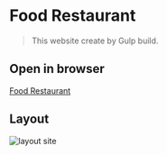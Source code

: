 # Food Restaurant

> This website create by Gulp build.

## Open in browser

[Food Restaurant](https://protasigor.github.io/WS_Food-Restaurant/)

## Layout

<img src='layout.png' alt='layout site' style="display:block;width:'100%';object-fit:contain;"></img>
